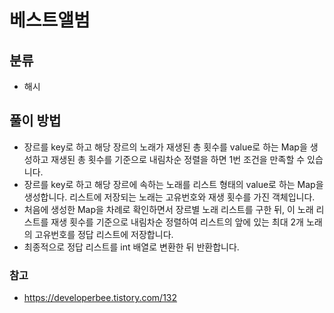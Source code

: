 # 베스트앨범

## 분류
- 해시

## 풀이 방법
- 장르를 key로 하고 해당 장르의 노래가 재생된 총 횟수를 value로 하는 Map을 생성하고 재생된 총 횟수를 기준으로 내림차순 정렬을 하면 1번 조건을 만족할 수 있습니다.
- 장르를 key로 하고 해당 장르에 속하는 노래를 리스트 형태의 value로 하는 Map을 생성합니다. 리스트에 저장되는 노래는 고유번호와 재생 횟수를 가진 객체입니다.
- 처음에 생성한 Map을 차례로 확인하면서 장르별 노래 리스트를 구한 뒤, 이 노래 리스트를 재생 횟수를 기준으로 내림차순 정렬하여 리스트의 앞에 있는 최대 2개 노래의 고유번호를 정답 리스트에 저장합니다.
- 최종적으로 정답 리스트를 int 배열로 변환한 뒤 반환합니다.

### 참고
- https://developerbee.tistory.com/132
